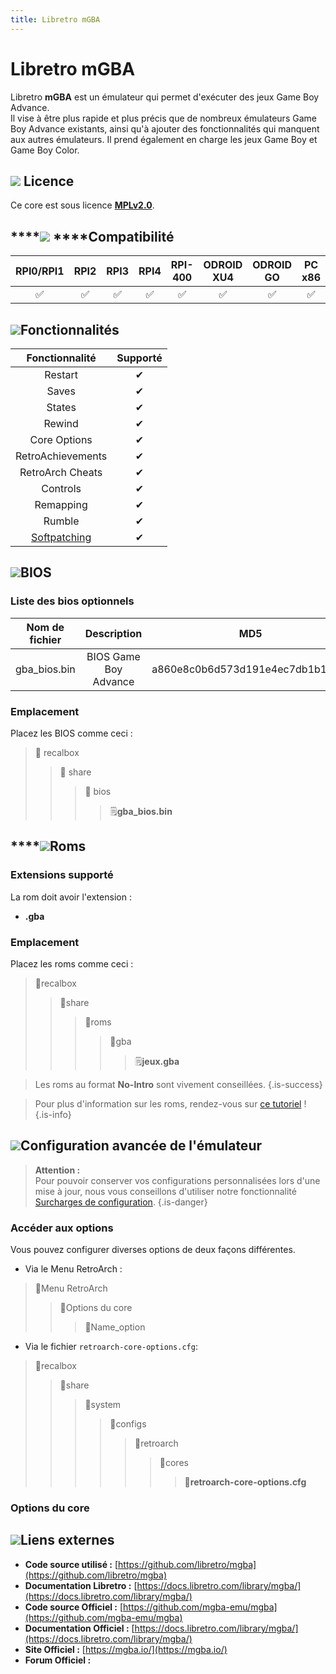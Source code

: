 ```yaml
---
title: Libretro mGBA
---
```


# Libretro mGBA

Libretro **mGBA**  est un émulateur qui permet d'exécuter des jeux Game Boy Advance.  
Il vise à être plus rapide et plus précis que de nombreux émulateurs Game Boy Advance existants, ainsi qu'à ajouter des fonctionnalités qui manquent aux autres émulateurs. Il prend également en charge les jeux Game Boy et Game Boy Color.

## ![](./gerald-g-parchment-background-or-border-5.svg) Licence

Ce core est sous licence [**MPLv2.0**](https://github.com/libretro/mgba/blob/master/LICENSE).

## \*\*\*\*![](./compatibility.png) ****Compatibilité

| RPI0/RPI1 | RPI2 | RPI3 | RPI4 | RPI-400 | ODROID XU4 | ODROID GO | PC x86 | PC X86\_64 |
| :---: | :---: | :---: | :---: | :---: | :---: | :---: | :---: | :---: |
| ✅ | ✅ | ✅ | ✅ | ✅ | ✅ | ✅ | ✅ | ✅ |

## ![](./cogwheel-145804_640.png)Fonctionnalités

| Fonctionnalité | Supporté |
| :---: | :---: |
| Restart | ✔ |
| Saves | ✔ |
| States | ✔ |
| Rewind | ✔ |
| Core Options | ✔ |
| RetroAchievements | ✔ |
| RetroArch Cheats | ✔ |
| Controls | ✔ |
| Remapping | ✔ |
| Rumble | ✔ |
| [Softpatching](https://docs.libretro.com/guides/softpatching/) | ✔ |

## ![](./tqfp32.svg)BIOS

### Liste des bios optionnels

| **Nom de fichier** | Description | MD5 | Fourni |
| :---: | :---: | :---: | :---: |
| gba\_bios.bin | BIOS Game Boy Advance | a860e8c0b6d573d191e4ec7db1b1e4f6 | ❌ |

### Emplacement

Placez les BIOS comme ceci :

> 📁 recalbox
>
> > 📁 share
> >
> > > 📁 bios
> > >
> > > > 🗒**gba\_bios.bin**

## \*\*\*\*![](./rom-30098_640.png)**Roms**

### **Extensions supporté**

La rom doit avoir l'extension :

* **.gba**

### **Emplacement**

Placez les roms comme ceci : 

> 📁recalbox
>
> > 📁share
> >
> > > 📁roms
> > >
> > > > 📁gba
> > > >
> > > > > 🗒**jeux.gba**


>Les roms au format **No-Intro** sont vivement conseillées.
{.is-success}


>Pour plus d'information sur les roms, rendez-vous sur [ce tutoriel](/fr/tutoriels/jeux/generalite/les-roms-et-les-isos) !
{.is-info}

## ![](./hammer-28636_640.png)Configuration avancée de l'émulateur


>**Attention :**  
>Pour pouvoir conserver vos configurations personnalisées lors d'une mise à jour, nous vous conseillons d'utiliser notre fonctionnalité [Surcharges de configuration](/fr/usage-avance/surcharge-de-configuration).
{.is-danger}

### Accéder aux options

Vous pouvez configurer diverses options de deux façons différentes.

* Via le Menu RetroArch :

> 📁Menu RetroArch
>
> > 📁Options du core
> >
> > > 🧩Name\_option

* Via le fichier `retroarch-core-options.cfg`:

> 📁recalbox
>
> > 📁share
> >
> > > 📁system
> > >
> > > > 📁configs
> > > >
> > > > > 📁retroarch
> > > > >
> > > > > > 📁cores
> > > > > >
> > > > > > > 🧩**retroarch-core-options.cfg**

### Options du core

## ![](./kisspng-web-development-world-wide-web-computer-icons-webs-world-wide-web-icon-png-5ab05c24477216.4540070115215073642927.png)**Liens externes**

* **Code source utilisé :** [https://github.com/libretro/mgba](https://github.com/libretro/mgba)
* **Documentation Libretro :** ​[https://docs.libretro.com/library/mgba/](https://docs.libretro.com/library/mgba/)
* **Code source Officiel :** [https://github.com/mgba-emu/mgba](https://github.com/mgba-emu/mgba)
* **Documentation Officiel :** ​[https://docs.libretro.com/library/mgba/](https://docs.libretro.com/library/mgba/)
* **Site Officiel :** [https://mgba.io/](https://mgba.io/)
* **Forum Officiel :** 



